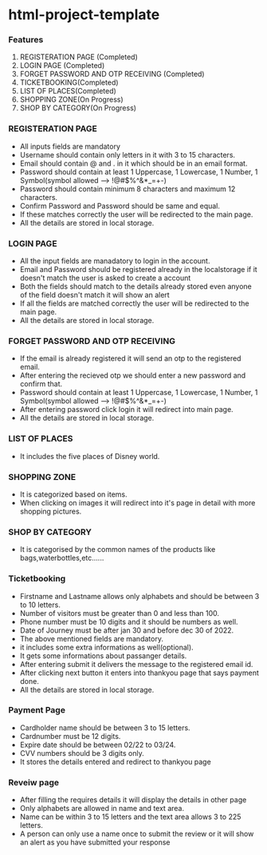 # html-project-template

### Features

1. REGISTERATION PAGE (Completed)
2. LOGIN PAGE (Completed)
3. FORGET PASSWORD AND OTP RECEIVING (Completed)
4. TICKETBOOKING(Completed)
5. LIST OF PLACES(Completed)
5. SHOPPING ZONE(On Progress)
6. SHOP BY CATEGORY(On Progress)

### REGISTERATION PAGE

* All inputs fields are mandatory
* Username should contain only letters in it with 3 to 15 characters.
* Email should contain @ and . in it which should be in an email format.
* Password should contain at least 1 Uppercase, 1 Lowercase, 1 Number, 1 Symbol(symbol allowed --> !@#$%^&*_=+-)
* Password should contain minimum 8 characters and maximum 12 characters.
* Confirm Password and Password should be same and equal.
* If these matches correctly the user will be redirected to the main page.
* All the details are stored in local storage.

### LOGIN PAGE

* All the input fields are manadatory to login in the account.
* Email and Password should be registered already in the localstorage if it doesn't match the user is asked to create a account
* Both the fields should match to the details already stored even anyone of the field doesn't match it will show an alert
* If all the fields are matched correctly the user will be redirected to the main page.
* All the details are stored in local storage.

### FORGET PASSWORD AND OTP RECEIVING

* If the email is already registered it will send an otp to the registered email.
* After entering the recieved otp we should enter a new password and confirm that.
* Password should contain at least 1 Uppercase, 1 Lowercase, 1 Number, 1 Symbol(symbol allowed --> !@#$%^&*_=+-)
* After entering password click login it will redirect into main page.
* All the details are stored in local storage.

### LIST OF PLACES

* It includes the five places of Disney world.

### SHOPPING ZONE

* It is categorized based on items.
* When clicking on images it will redirect into it's page in detail with more shopping pictures.


### SHOP BY CATEGORY

* It is categorised by the common names of the products like bags,waterbottles,etc......

### Ticketbooking
* Firstname and Lastname allows only alphabets and should be between 3 to 10 letters.
* Number of visitors must be greater than 0 and less than 100.
* Phone number must be 10 digits and it should be numbers as well.
* Date of Journey must be after jan 30 and before dec 30 of 2022.
* The above mentioned fields are mandatory.
* it includes some extra informations as well(optional).
* It gets some informations about passanger details.
* After entering submit it delivers the message to the registered email id.
* After clicking next button it enters into thankyou page that says payment done.
* All the details are stored in local storage.

### Payment Page
* Cardholder name should be between 3 to 15 letters.
* Cardnumber must be 12 digits.
* Expire date should be between  02/22 to 03/24.
* CVV numbers should be 3 digits only.
* It stores the details entered and redirect to thankyou page

### Reveiw page

* After filling the requires details it will display the details in other page
* Only alphabets are allowed in name and text area.
* Name can be within 3 to 15 letters and the text area allows 3 to 225 letters.
* A person can only use a name once to submit the review or it will show an alert as you have submitted your response

                                                                                                 